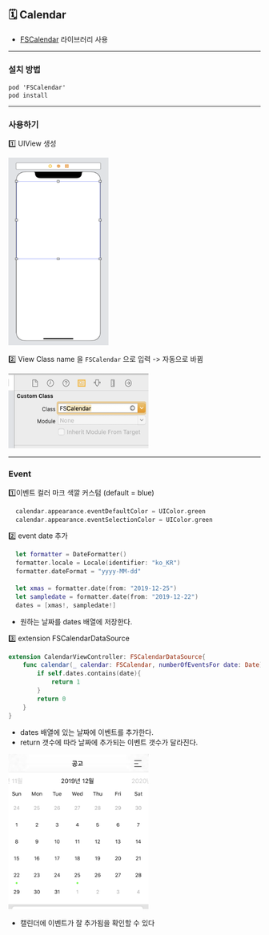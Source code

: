 ## 🗓 Calendar 
- [FSCalendar](https://github.com/WenchaoD/FSCalendar) 라이브러리 사용 

---

### 설치 방법
```
pod 'FSCalendar'
pod install 
```

---

### 사용하기
1️⃣ UIView 생성

<img src="./screenshots/calendar01.png" width="200" height="375">

2️⃣ View Class name 을 ```FSCalendar``` 으로 입력 -> 자동으로 바뀜

<img src="./screenshots/calendar02.png" width="280" height="150">

---

### Event 

1️⃣이벤트 컬러 마크 색깔 커스텀 (default = blue)

```swift
  calendar.appearance.eventDefaultColor = UIColor.green
  calendar.appearance.eventSelectionColor = UIColor.green     
```

2️⃣ event date 추가
```swift
  let formatter = DateFormatter()
  formatter.locale = Locale(identifier: "ko_KR")
  formatter.dateFormat = "yyyy-MM-dd"
        
  let xmas = formatter.date(from: "2019-12-25")
  let sampledate = formatter.date(from: "2019-12-22")
  dates = [xmas!, sampledate!]
```
- 원하는 날짜를 dates 배열에 저장한다.


3️⃣ extension FSCalendarDataSource
```swift
extension CalendarViewController: FSCalendarDataSource{
    func calendar(_ calendar: FSCalendar, numberOfEventsFor date: Date) -> Int { 
        if self.dates.contains(date){
            return 1
        }
        return 0
    }
}
```
- dates 배열에 있는 날짜에 이벤트를 추가한다.
- return 갯수에 따라 날짜에 추가되는 이벤트 갯수가 달라진다.

<img src="./screenshots/calendar03.png" width="280" height="310">

- 캘린더에 이벤트가 잘 추가됨을 확인할 수 있다 
